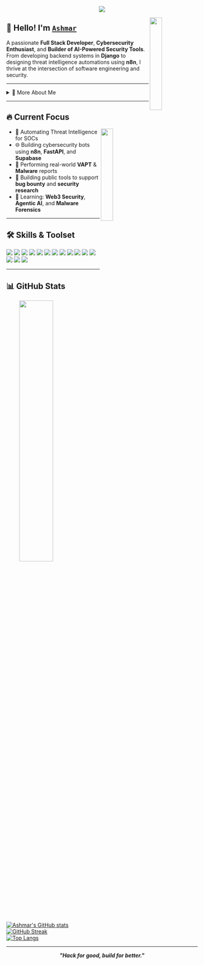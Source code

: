 <p align="center">
  <img src="https://readme-typing-svg.demolab.com/?lines=Code+to+create.+Hack+to+protect.;Learn+to+evolve;"/>
</p>



<img width="25%" align="right" src="https://github.com/user-attachments/assets/e78e13fd-8c84-4c21-9471-79d5374d4a15" />

## 👋 Hello! I'm **[`Ashmar`](https://github.com/ashmar00)**

A passionate **Full Stack Developer**, **Cybersecurity Enthusiast**, and **Builder of AI-Powered Security Tools**.  
From developing backend systems in **Django** to designing threat intelligence automations using **n8n**, I thrive at the intersection of software engineering and security.

---

<details>
  <summary>📌 More About Me</summary>

- 🛡️ Cybersecurity SaaS Founder – [**Asmasec**](#)  
- 👨‍💻 Experienced in Django, PHP, REST APIs, Linux, and Security Testing  
- 🤖 Building AI agents for **credential leak watching**, **API key scanning**, **SSL monitors**, and more  
- 🔍 Skilled in Malware Analysis, VAPT, Threat Intel Automation  
- 🚀 Contributor to open-source cybersecurity utilities  
- 🌍 Based in **Singapore**, open to global collaborations  
- 📧 Reach me at: **ashmar.cybersec@protonmail.com**

</details>

---

## 🔥 Current Focus

<img align="right" width="25%" src="https://github.com/user-attachments/assets/9c826dd0-fd72-49ba-af60-e79f64344f59" />

- 🧠 Automating Threat Intelligence for SOCs  
- 🌐 Building cybersecurity bots using **n8n**, **FastAPI**, and **Supabase**  
- 🧪 Performing real-world **VAPT** & **Malware** reports  
- 🧰 Building public tools to support **bug bounty** and **security research**  
- 🌱 Learning: **Web3 Security**, **Agentic AI**, and **Malware Forensics**

---

## 🛠️ Skills & Toolset

<div align="left">
  
  <img src="https://img.shields.io/badge/Python-FFD43B?style=for-the-badge&logo=python&logoColor=black" />
  <img src="https://img.shields.io/badge/Django-092E20?style=for-the-badge&logo=django&logoColor=white" />
  <img src="https://img.shields.io/badge/PHP-777BB4?style=for-the-badge&logo=php&logoColor=white" />
  <img src="https://img.shields.io/badge/MySQL-00000F?style=for-the-badge&logo=mysql&logoColor=white" />
  <img src="https://img.shields.io/badge/Linux-FCC624?style=for-the-badge&logo=linux&logoColor=black" />
  <img src="https://img.shields.io/badge/JavaScript-F7DF1E?style=for-the-badge&logo=javascript&logoColor=black" />
  <img src="https://img.shields.io/badge/n8n-AE7AFF?style=for-the-badge&logo=n8n&logoColor=white" />
  <img src="https://img.shields.io/badge/Burp_Suite-FC6D26?style=for-the-badge&logo=burpsuite&logoColor=black" />
  <img src="https://img.shields.io/badge/OWASP-ZAP-FF3366?style=for-the-badge&logo=OWASP&logoColor=white" />
  <img src="https://img.shields.io/badge/TryHackMe-212C42?style=for-the-badge&logo=tryhackme&logoColor=white" />
  <img src="https://img.shields.io/badge/GitHub-181717?style=for-the-badge&logo=github&logoColor=white" />
  <img src="https://img.shields.io/badge/FastAPI-009688?style=for-the-badge&logo=fastapi&logoColor=white" />
  <img src="https://img.shields.io/badge/Supabase-3ECF8E?style=for-the-badge&logo=supabase&logoColor=black" />
  <img src="https://img.shields.io/badge/HTML5-E34F26?style=for-the-badge&logo=html5&logoColor=white" />
  <img src="https://img.shields.io/badge/CSS3-1572B6?style=for-the-badge&logo=css3&logoColor=white" />

</div>

---

## 📊 GitHub Stats

<img align="right" width="42%" src="https://i.imgur.com/1ToWEWw.png" />

[![Ashmar's GitHub stats](https://github-readme-stats.vercel.app/api?username=Mohamedashmar432&theme=radical&hide_border=true&bg_color=00000000)](https://github.com/ashmar00)  
[![GitHub Streak](https://streak-stats.demolab.com?user=Mohamedashmar432&theme=dark&hide_border=true&background=00000000)](https://git.io/streak-stats)  
[![Top Langs](https://github-readme-stats.vercel.app/api/top-langs/?username=Mohamedashmar432&layout=compact&theme=vision-friendly-dark&hide_border=true&bg_color=00000000)](https://github.com/ashmar00)

---



<p align="center">
  <b><i>"Hack for good, build for better."</i></b>
</p>

